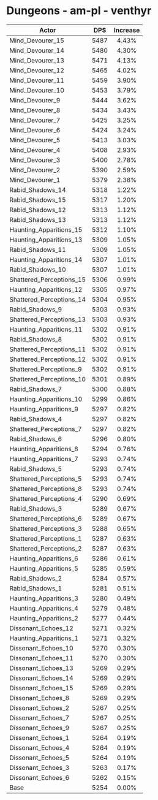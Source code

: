 # Dungeons - am-pl - venthyr
| Actor | DPS | Increase |
|---|:---:|:---:|
|Mind_Devourer_15|5487|4.43%|
|Mind_Devourer_14|5480|4.30%|
|Mind_Devourer_13|5471|4.13%|
|Mind_Devourer_12|5465|4.02%|
|Mind_Devourer_11|5459|3.90%|
|Mind_Devourer_10|5453|3.79%|
|Mind_Devourer_9|5444|3.62%|
|Mind_Devourer_8|5434|3.43%|
|Mind_Devourer_7|5425|3.25%|
|Mind_Devourer_6|5424|3.24%|
|Mind_Devourer_5|5413|3.03%|
|Mind_Devourer_4|5408|2.93%|
|Mind_Devourer_3|5400|2.78%|
|Mind_Devourer_2|5390|2.59%|
|Mind_Devourer_1|5379|2.38%|
|Rabid_Shadows_14|5318|1.22%|
|Rabid_Shadows_15|5317|1.20%|
|Rabid_Shadows_12|5313|1.12%|
|Rabid_Shadows_13|5313|1.12%|
|Haunting_Apparitions_15|5312|1.10%|
|Haunting_Apparitions_13|5309|1.05%|
|Rabid_Shadows_11|5309|1.05%|
|Haunting_Apparitions_14|5307|1.01%|
|Rabid_Shadows_10|5307|1.01%|
|Shattered_Perceptions_15|5306|0.99%|
|Haunting_Apparitions_12|5305|0.97%|
|Shattered_Perceptions_14|5304|0.95%|
|Rabid_Shadows_9|5303|0.93%|
|Shattered_Perceptions_13|5303|0.93%|
|Haunting_Apparitions_11|5302|0.91%|
|Rabid_Shadows_8|5302|0.91%|
|Shattered_Perceptions_11|5302|0.91%|
|Shattered_Perceptions_12|5302|0.91%|
|Shattered_Perceptions_9|5302|0.91%|
|Shattered_Perceptions_10|5301|0.89%|
|Rabid_Shadows_7|5300|0.88%|
|Haunting_Apparitions_10|5299|0.86%|
|Haunting_Apparitions_9|5297|0.82%|
|Rabid_Shadows_4|5297|0.82%|
|Shattered_Perceptions_7|5297|0.82%|
|Rabid_Shadows_6|5296|0.80%|
|Haunting_Apparitions_8|5294|0.76%|
|Haunting_Apparitions_7|5293|0.74%|
|Rabid_Shadows_5|5293|0.74%|
|Shattered_Perceptions_5|5293|0.74%|
|Shattered_Perceptions_8|5293|0.74%|
|Shattered_Perceptions_4|5290|0.69%|
|Rabid_Shadows_3|5289|0.67%|
|Shattered_Perceptions_6|5289|0.67%|
|Shattered_Perceptions_3|5288|0.65%|
|Shattered_Perceptions_1|5287|0.63%|
|Shattered_Perceptions_2|5287|0.63%|
|Haunting_Apparitions_6|5286|0.61%|
|Haunting_Apparitions_5|5285|0.59%|
|Rabid_Shadows_2|5284|0.57%|
|Rabid_Shadows_1|5281|0.51%|
|Haunting_Apparitions_3|5280|0.49%|
|Haunting_Apparitions_4|5279|0.48%|
|Haunting_Apparitions_2|5277|0.44%|
|Dissonant_Echoes_12|5271|0.32%|
|Haunting_Apparitions_1|5271|0.32%|
|Dissonant_Echoes_10|5270|0.30%|
|Dissonant_Echoes_11|5270|0.30%|
|Dissonant_Echoes_13|5269|0.29%|
|Dissonant_Echoes_14|5269|0.29%|
|Dissonant_Echoes_15|5269|0.29%|
|Dissonant_Echoes_8|5269|0.29%|
|Dissonant_Echoes_2|5267|0.25%|
|Dissonant_Echoes_7|5267|0.25%|
|Dissonant_Echoes_9|5267|0.25%|
|Dissonant_Echoes_1|5264|0.19%|
|Dissonant_Echoes_4|5264|0.19%|
|Dissonant_Echoes_5|5264|0.19%|
|Dissonant_Echoes_3|5263|0.17%|
|Dissonant_Echoes_6|5262|0.15%|
|Base|5254|0.00%|
